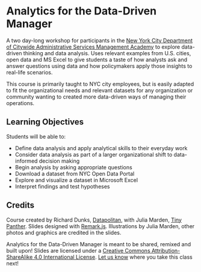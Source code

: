# Analytics for the Data-Driven Manager

A two day-long workshop for participants in the [New York City Department of Citywide Administrative Services Management Academy](http://www.nyc.gov/html/dcas/html/employees/leadership_manacad.shtml) to explore data-driven thinking and data analysis. Uses relevant examples from U.S. cities, open data and MS Excel to give students a taste of how analysts ask and answer questions using data and how policymakers apply those insights to real-life scenarios.

This course is primarily taught to NYC city employees, but is easily adapted to fit the organizational needs and relevant datasets for any organization or community wanting to created more data-driven ways of managing their operations.    

## Learning Objectives

Students will be able to:

- Define data analysis and apply analytical skills to their everyday work
- Consider data analysis as part of a larger organizational shift to data-informed decision making
- Begin analysis by asking appropriate questions
- Download a dataset from NYC Open Data Portal
- Explore and visualize a dataset in Microsoft Excel
- Interpret findings and test hypotheses

## Credits

Course created by Richard Dunks, [Datapolitan](http://www.datapolitan.com/), with Julia Marden, [Tiny Panther](http://tinypanther.pizza/). Slides designed with [Remark.js](https://remarkjs.com/). Illustrations by Julia Marden, other photos and graphics are credited in the slides. 

Analytics for the Data-Driven Manager is meant to be shared, remixed and built upon!  Slides are licensed under a [Creative Commons Attribution-ShareAlike 4.0 International License](http://creativecommons.org/licenses/by-sa/4.0/). [Let us know](mailto:richard@datapolitan.com) where you take this class next!
